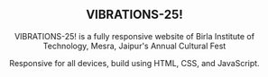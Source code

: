 
  <h2 align="center">VIBRATIONS-25!</h2>

   <p align="center">VIBRATIONS-25! is a fully responsive website of Birla Institute of Technology, Mesra, Jaipur's Annual Cultural Fest</p>
  <p align="center">Responsive for all devices, build using HTML, CSS, and JavaScript.</p>

</div>

<br />
